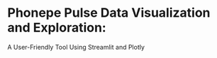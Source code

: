 # Phonepe Pulse Data Visualization and Exploration:
A User-Friendly Tool Using Streamlit and Plotly

